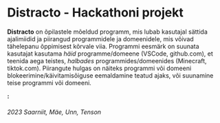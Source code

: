 # Distracto - Hackathoni projekt
**Distracto** on õpilastele mõeldud programm, mis lubab kasutajal sättida ajalimiidid ja piirangud programmidele ja domeenidele, mis võivad tähelepanu õppimisest kõrvale viia.
Programmi eesmärk on suunata kasutajat kasutama *häid* programme/domeene (VSCode, github.com), et teenida aega teistes, *halbades* programmides/domeenides (Minecraft, tiktok.com).
Piirangute hulgas on näiteks programmi või domeeni blokeerimine/käivitamisõiguse eemaldamine teatud ajaks, või suunamine teise programmi või domeeni.

**:** </br>


###### 2023 Saarniit, Mäe, Unn, Tenson
